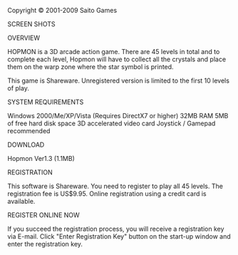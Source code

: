 Copyright © 2001-2009  Saito Games

 SCREEN SHOTS
 
 OVERVIEW

HOPMON is a 3D arcade action game. There are 45 levels in total and to complete each level, Hopmon will have to collect all the crystals and place them on the warp zone where the star symbol is printed.

This game is Shareware. Unregistered version is limited to the first 10 levels of play.

SYSTEM REQUIREMENTS

Windows 2000/Me/XP/Vista (Requires DirectX7 or higher)
32MB RAM
5MB of free hard disk space
3D accelerated video card
Joystick / Gamepad recommended

 DOWNLOAD

Hopmon Ver1.3 (1.1MB)


 REGISTRATION

This software is Shareware. You need to register to play all 45 levels. The registration fee is US$9.95. Online registration using a credit card is available.

REGISTER ONLINE NOW

If you succeed the registration process, you will receive a registration key via E-mail. Click "Enter Registration Key" button on the start-up window and enter the registration key.


				

						



